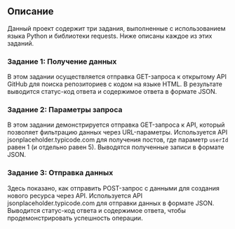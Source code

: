 ## Описание

Данный проект содержит три задания, выполненные с использованием языка Python и библиотеки requests. Ниже описаны каждое из этих заданий.

### Задание 1: Получение данных

В этом задании осуществляется отправка GET-запроса к открытому API GitHub для поиска репозиториев с кодом на языке HTML. В результате выводится статус-код ответа и содержимое ответа в формате JSON.

### Задание 2: Параметры запроса

В этом задании демонстрируется отправка GET-запроса к API, который позволяет фильтрацию данных через URL-параметры. Используется API jsonplaceholder.typicode.com для получения постов, где параметр `userId` равен 1 (и отдельно равен 5). Выводятся полученные записи в формате JSON.

### Задание 3: Отправка данных

Здесь показано, как отправить POST-запрос с данными для создания нового ресурса через API. Используется API jsonplaceholder.typicode.com для отправки данных в формате JSON. Выводится статус-код ответа и содержимое ответа, чтобы продемонстрировать успешность операции.


